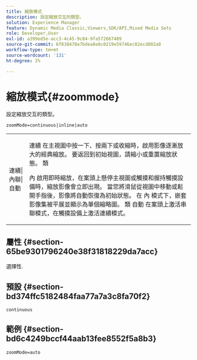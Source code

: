 ```yaml
---
title: 縮放模式
description: 設定縮放交互的類型。
solution: Experience Manager
feature: Dynamic Media Classic,Viewers,SDK/API,Mixed Media Sets
role: Developer,User
exl-id: a399ed5e-acc3-4c45-9c84-9fa572667489
source-git-commit: 6f838470a7bdea8e8c0219e59746ec82ecd802a8
workflow-type: tm+mt
source-wordcount: '131'
ht-degree: 2%

---
```


# 縮放模式{#zoommode}

設定縮放交互的類型。

`zoomMode=continuous|inline|auto`

<table id="table_E314540D347D47699C04EB80D20C0721"> 
 <tbody> 
  <tr> 
   <td colname="col1"> <p> <span class="codeph"> 連續|內聯|自動 </span> </p> </td> 
   <td colname="col2"> <p> <span class="codeph"> 連續 </span> 在主視圖中按一下、按兩下或收縮時，啟用影像逐漸放大的經典縮放。 要返回到初始視圖，請縮小或重置縮放狀態。 類 </p> <p> <span class="codeph"> 內 </span> 啟用即時縮放，在案頭上懸停主視圖或觸摸和握持觸摸設備時，縮放影像會立即出現。 當您將滑鼠從視圖中移動或鬆開手指後，影像將自動恢復為初始狀態。 在 <span class="codeph"> 內 </span> 模式下，嵌套影像集被平展並顯示為單個縮略圖。 類 <span class="codeph"> 自動 </span> 在案頭上激活串聯模式，在觸摸設備上激活連續模式。 </p> </td> 
  </tr> 
 </tbody> 
</table>

## 屬性 {#section-65be9301796240e38f31818229da7acc}

選擇性.

## 預設 {#section-bd374ffc5182484faa77a7a3c8fa70f2}

`continuous`

## 範例 {#section-bd6c4249bccf44aab13fee8552f5a8b3}

`zoomMode=auto`
